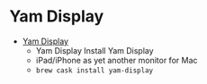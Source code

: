 # Yam Display
- [Yam Display](https://www.yamdisplay.com/)
  -  Yam Display Install Yam Display
  - iPad/iPhone as yet another monitor for Mac
  - `brew cask install yam-display`
